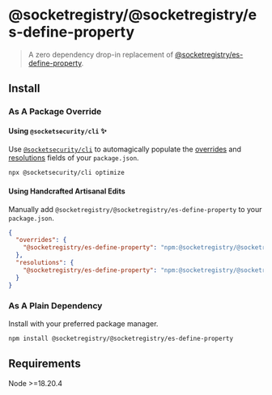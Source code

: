 # @socketregistry/@socketregistry/es-define-property

> A zero dependency drop-in replacement of
> [@socketregistry/es-define-property](https://www.npmjs.com/package/@socketregistry/es-define-property).

## Install

### As A Package Override

#### Using `@socketsecurity/cli` :sparkles:

Use [`@socketsecurity/cli`](https://www.npmjs.com/package/@socketsecurity/cli)
to automagically populate the
[overrides](https://docs.npmjs.com/cli/v9/configuring-npm/package-json#overrides)
and [resolutions](https://yarnpkg.com/configuration/manifest#resolutions) fields
of your `package.json`.

```sh
npx @socketsecurity/cli optimize
```

#### Using Handcrafted Artisanal Edits

Manually add `@socketregistry/@socketregistry/es-define-property` to your
`package.json`.

```json
{
  "overrides": {
    "@socketregistry/es-define-property": "npm:@socketregistry/@socketregistry/es-define-property@^1"
  },
  "resolutions": {
    "@socketregistry/es-define-property": "npm:@socketregistry/@socketregistry/es-define-property@^1"
  }
}
```

### As A Plain Dependency

Install with your preferred package manager.

```sh
npm install @socketregistry/@socketregistry/es-define-property
```

## Requirements

Node &gt;=18.20.4
